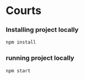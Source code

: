 # Courts

### Installing project locally
```bash
npm install
```

### running project locally
```bash
npm start
```